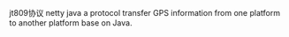 jt809协议 netty java
a protocol transfer GPS information from one platform to another platform base on Java.
